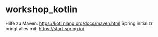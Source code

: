 # workshop_kotlin

Hilfe zu Maven: https://kotlinlang.org/docs/maven.html
Spring initializr bringt alles mit: https://start.spring.io/